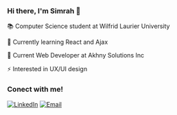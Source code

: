 ### Hi there, I'm Simrah 👋

<p>📚 Computer Science student at Wilfrid Laurier University</p>
<p>🌱 Currently learning React and Ajax</p>
<p>🔭 Current Web Developer at Akhny Solutions Inc</p>
<p>⚡ Interested in UX/UI design</p>

<h3>Conect with me!</h3>
<a href="https://www.linkedin.com/in/simrah-azfar/" target="_blank"><img alt="LinkedIn" src="https://img.shields.io/badge/LinkedIn-@simrahazfar-pink?style=flat&logo=linkedin"></a>
<a href="mailto:azfa1450@mylaurier.ca"><img alt="Email" src="https://img.shields.io/badge/Email-azfa1450@mylaurier.ca-pink?style=flat&logo=gmail"></a>

<!--
**simraha/simraha** is a ✨ _special_ ✨ repository because its `README.md` (this file) appears on your GitHub profile.

Here are some ideas to get you started:

- 🔭 I’m currently working on ...
- 🌱 I’m currently learning ...
- 👯 I’m looking to collaborate on ...
- 🤔 I’m looking for help with ...
- 💬 Ask me about ...
- 📫 How to reach me: ...
- 😄 Pronouns: ...
- ⚡ Fun fact: ...
-->
